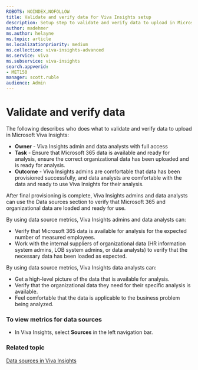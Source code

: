 ```yaml
---
ROBOTS: NOINDEX,NOFOLLOW
title: Validate and verify data for Viva Insights setup
description: Setup step to validate and verify data to upload in Microsoft Viva Insights
author: madehmer
ms.author: helayne
ms.topic: article
ms.localizationpriority: medium 
ms.collection: viva-insights-advanced 
ms.service: viva 
ms.subservice: viva-insights 
search.appverid: 
- MET150 
manager: scott.ruble
audience: Admin
---
```


# Validate and verify data

The following describes who does what to validate and verify data to upload in Microsoft Viva Insights:

* **Owner** - Viva Insights admin and data analysts with full access
* **Task** - Ensure that Microsoft 365 data is available and ready for analysis, ensure the correct organizational data has been uploaded and is ready for analysis.
* **Outcome** - Viva Insights admins are comfortable that data has been provisioned successfully, and data analysts are comfortable with the data and ready to use Viva Insights for their analysis.

After final provisioning is complete, Viva Insights admins and data analysts can use the Data sources section to verify that Microsoft 365 and organizational data are loaded and ready for use.

By using data source metrics, Viva Insights admins and data analysts can:

* Verify that Microsoft 365 data is available for analysis for the expected number of measured employees.
* Work with the internal suppliers of organizational data (HR information system admins, LOB system admins, or data analysts) to verify that the necessary data has been loaded as expected.

By using data source metrics, Viva Insights data analysts can:

* Get a high-level picture of the data that is available for analysis.
* Verify that the organizational data they need for their specific analysis is available.
* Feel comfortable that the data is applicable to the business problem being analyzed.

### To view metrics for data sources

* In Viva Insights, select **Sources** in the left navigation bar.

### Related topic

[Data sources in Viva Insights](/viva/insights/Use/data-sourcesv2?toc=/viva/insights/use/toc.json&bc=/viva/insights/breadcrumb/toc.json)
